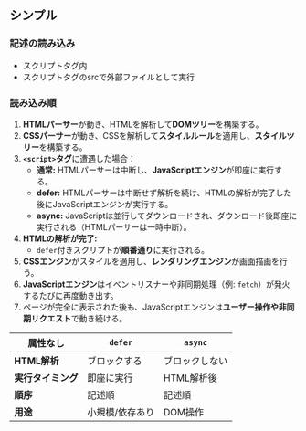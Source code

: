 ## シンプル
### 記述の読み込み
- スクリプトタグ内
- スクリプトタグのsrcで外部ファイルとして実行
### 読み込み順
1. **HTMLパーサー**が動き、HTMLを解析して**DOMツリー**を構築する。  
2. **CSSパーサー**が動き、CSSを解析して**スタイルルール**を適用し、**スタイルツリー**を構築する。  
3. **`<script>`タグ**に遭遇した場合：  
   - **通常:** HTMLパーサーは中断し、**JavaScriptエンジン**が即座に実行する。  
   - **defer:** HTMLパーサーは中断せず解析を続け、HTMLの解析が完了した後にJavaScriptエンジンが実行する。  
   - **async:** JavaScriptは並行してダウンロードされ、ダウンロード後即座に実行される（HTMLパーサーは一時中断）。  
4. **HTMLの解析が完了:**  
   - `defer`付きスクリプトが**順番通り**に実行される。  
5. **CSSエンジン**がスタイルを適用し、**レンダリングエンジン**が画面描画を行う。  
6. **JavaScriptエンジン**はイベントリスナーや非同期処理（例: `fetch`）が発火するたびに再度動き出す。  
7. ページが完全に表示された後も、JavaScriptエンジンは**ユーザー操作や非同期リクエスト**で動き続ける。

| 属性なし       | `defer`       | `async`       |
|---------------|-------------|-------------|
| **HTML解析**   | ブロックする   | ブロックしない | ブロックしない |
| **実行タイミング** | 即座に実行   | HTML解析後    | ダウンロード後すぐ |
| **順序**       | 記述順        | 記述順       | 順不同       |
| **用途**       | 小規模/依存あり | DOM操作      | 依存なし      |
